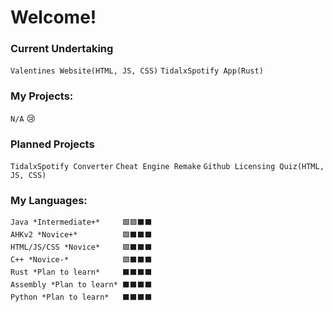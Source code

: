 # Welcome!

### Current Undertaking
`Valentines Website(HTML, JS, CSS)`
`TidalxSpotify App(Rust)`

### My Projects:
`N/A`
😢

### Planned Projects
`TidalxSpotify Converter`
`Cheat Engine Remake`
`Github Licensing Quiz(HTML, JS, CSS)`

### My Languages:
    Java *Intermediate+*     🟩🟩⬛⬛
    AHKv2 *Novice+*          🟩⬛⬛⬛
    HTML/JS/CSS *Novice*     🟩⬛⬛⬛
    C++ *Novice-*            🟩⬛⬛⬛
    Rust *Plan to learn*     ⬛⬛⬛⬛
    Assembly *Plan to learn* ⬛⬛⬛⬛
    Python *Plan to learn*   ⬛⬛⬛⬛
